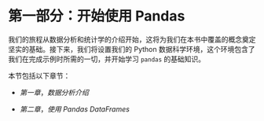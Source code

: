 # 第一部分：开始使用 Pandas

我们的旅程从数据分析和统计学的介绍开始，这将为我们在本书中覆盖的概念奠定坚实的基础。接下来，我们将设置我们的 Python 数据科学环境，这个环境包含了我们在完成示例时所需的一切，并开始学习 `pandas` 的基础知识。

本节包括以下章节：

+   *第一章*，*数据分析介绍*

+   *第二章*，*使用 Pandas DataFrames*

